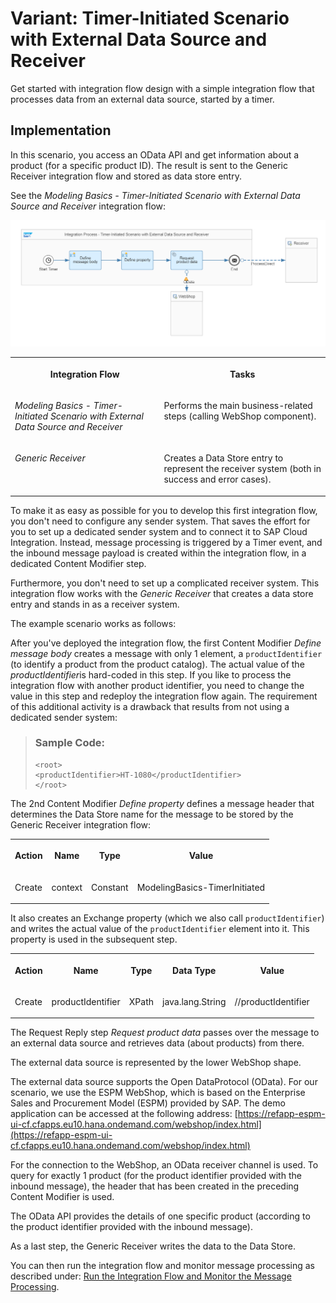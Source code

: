 <!-- loio7e766dd8c4bf41dd968836a9c5427e65 -->

# Variant: Timer-Initiated Scenario with External Data Source and Receiver

Get started with integration flow design with a simple integration flow that processes data from an external data source, started by a timer.



<a name="loio7e766dd8c4bf41dd968836a9c5427e65__section_mrt_xgz_rmb"/>

## Implementation

In this scenario, you access an OData API and get information about a product \(for a specific product ID\). The result is sent to the Generic Receiver integration flow and stored as data store entry.

See the *Modeling Basics - Timer-Initiated Scenario with External Data Source and Receiver* integration flow:

![](images/Learn_the_Basics_Variant_Timer-Initiated_with_External_Source_1a713b6.png)


<table>
<tr>
<th valign="top">

Integration Flow



</th>
<th valign="top">

Tasks



</th>
</tr>
<tr>
<td valign="top">

*Modeling Basics - Timer-Initiated Scenario with External Data Source and Receiver*



</td>
<td valign="top">

Performs the main business-related steps \(calling WebShop component\).



</td>
</tr>
<tr>
<td valign="top">

*Generic Receiver*



</td>
<td valign="top">

Creates a Data Store entry to represent the receiver system \(both in success and error cases\).



</td>
</tr>
</table>

To make it as easy as possible for you to develop this first integration flow, you don't need to configure any sender system. That saves the effort for you to set up a dedicated sender system and to connect it to SAP Cloud Integration. Instead, message processing is triggered by a Timer event, and the inbound message payload is created within the integration flow, in a dedicated Content Modifier step.

Furthermore, you don't need to set up a complicated receiver system. This integration flow works with the *Generic Receiver* that creates a data store entry and stands in as a receiver system.

The example scenario works as follows:

After you've deployed the integration flow, the first Content Modifier *Define message body* creates a message with only 1 element, a `productIdentifier` \(to identify a product from the product catalog\). The actual value of the *productIdentifier*is hard-coded in this step. If you like to process the integration flow with another product identifier, you need to change the value in this step and redeploy the integration flow again. The requirement of this additional activity is a drawback that results from not using a dedicated sender system:

> ### Sample Code:  
> ```
> <root>
> <productIdentifier>HT-1080</productIdentifier>
> </root>
> ```

The 2nd Content Modifier *Define property* defines a message header that determines the Data Store name for the message to be stored by the Generic Receiver integration flow:


<table>
<tr>
<th valign="top">

Action



</th>
<th valign="top">

Name



</th>
<th valign="top">

Type



</th>
<th valign="top">

Value



</th>
</tr>
<tr>
<td valign="top">

Create



</td>
<td valign="top">

context



</td>
<td valign="top">

Constant



</td>
<td valign="top">

ModelingBasics-TimerInitiated



</td>
</tr>
</table>

It also creates an Exchange property \(which we also call `productIdentifier`\) and writes the actual value of the `productIdentifier` element into it. This property is used in the subsequent step.


<table>
<tr>
<th valign="top">

Action



</th>
<th valign="top">

Name



</th>
<th valign="top">

Type



</th>
<th valign="top">

Data Type



</th>
<th valign="top">

Value



</th>
</tr>
<tr>
<td valign="top">

Create



</td>
<td valign="top">

productIdentifier



</td>
<td valign="top">

XPath



</td>
<td valign="top">

java.lang.String



</td>
<td valign="top">

//productIdentifier



</td>
</tr>
</table>

The Request Reply step *Request product data* passes over the message to an external data source and retrieves data \(about products\) from there.

The external data source is represented by the lower WebShop shape.

The external data source supports the Open DataProtocol \(OData\). For our scenario, we use the ESPM WebShop, which is based on the Enterprise Sales and Procurement Model \(ESPM\) provided by SAP. The demo application can be accessed at the following address: [https://refapp-espm-ui-cf.cfapps.eu10.hana.ondemand.com/webshop/index.html](https://refapp-espm-ui-cf.cfapps.eu10.hana.ondemand.com/webshop/index.html)

For the connection to the WebShop, an OData receiver channel is used. To query for exactly 1 product \(for the product identifier provided with the inbound message\), the header that has been created in the preceding Content Modifier is used.

The OData API provides the details of one specific product \(according to the product identifier provided with the inbound message\).

As a last step, the Generic Receiver writes the data to the Data Store.

You can then run the integration flow and monitor message processing as described under: [Run the Integration Flow and Monitor the Message Processing](https://help.sap.com/viewer/368c481cd6954bdfa5d0435479fd4eaf/Cloud/en-US/82d62320472c44849dd22b28b43eaacb.html).

